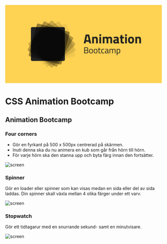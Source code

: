 ![screen](poster.png)

# CSS Animation Bootcamp

## Animation Bootcamp

### Four corners

* Gör en fyrkant på 500 x 500px centrerad på skärmen. 
* Inuti denna ska du nu animera en kub som går från hörn till hörn. 
* För varje hörn ska den stanna upp och byta färg innan den fortsätter.

![screen](/övningar/04_fourcorners/screen.png)


### Spinner

Gör en loader eller spinner som kan visas medan en sida eller del av sida laddas. Din spinner skall växla mellan 4 olika färger under ett varv.

![screen](/övningar/05_spinner/screen.png)


### Stopwatch

Gör ett tidtagarur med en snurrande sekund- samt en minutvisare. 

![screen](/övningar/06_stopwatch/screen.png)
